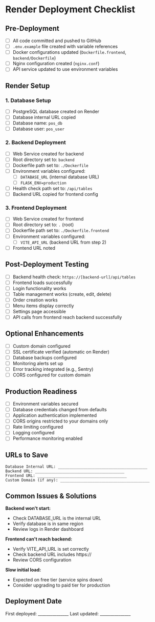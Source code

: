 # Render Deployment Checklist

## Pre-Deployment

- [ ] All code committed and pushed to GitHub
- [ ] `.env.example` file created with variable references
- [ ] Docker configurations updated (`Dockerfile.frontend`, `backend/Dockerfile`)
- [ ] Nginx configuration created (`nginx.conf`)
- [ ] API service updated to use environment variables

## Render Setup

### 1. Database Setup
- [ ] PostgreSQL database created on Render
- [ ] Database internal URL copied
- [ ] Database name: `pos_db`
- [ ] Database user: `pos_user`

### 2. Backend Deployment
- [ ] Web Service created for backend
- [ ] Root directory set to: `backend`
- [ ] Dockerfile path set to: `./Dockerfile`
- [ ] Environment variables configured:
  - [ ] `DATABASE_URL` (internal database URL)
  - [ ] `FLASK_ENV=production`
- [ ] Health check path set to: `/api/tables`
- [ ] Backend URL copied for frontend config

### 3. Frontend Deployment
- [ ] Web Service created for frontend
- [ ] Root directory set to: `.` (root)
- [ ] Dockerfile path set to: `./Dockerfile.frontend`
- [ ] Environment variables configured:
  - [ ] `VITE_API_URL` (backend URL from step 2)
- [ ] Frontend URL noted

## Post-Deployment Testing

- [ ] Backend health check: `https://[backend-url]/api/tables`
- [ ] Frontend loads successfully
- [ ] Login functionality works
- [ ] Table management works (create, edit, delete)
- [ ] Order creation works
- [ ] Menu items display correctly
- [ ] Settings page accessible
- [ ] API calls from frontend reach backend successfully

## Optional Enhancements

- [ ] Custom domain configured
- [ ] SSL certificate verified (automatic on Render)
- [ ] Database backups configured
- [ ] Monitoring alerts set up
- [ ] Error tracking integrated (e.g., Sentry)
- [ ] CORS configured for custom domain

## Production Readiness

- [ ] Environment variables secured
- [ ] Database credentials changed from defaults
- [ ] Application authentication implemented
- [ ] CORS origins restricted to your domains only
- [ ] Rate limiting configured
- [ ] Logging configured
- [ ] Performance monitoring enabled

## URLs to Save

```
Database Internal URL: _______________________________________
Backend URL: _______________________________________
Frontend URL: _______________________________________
Custom Domain (if any): _______________________________________
```

## Common Issues & Solutions

**Backend won't start:**
- Check DATABASE_URL is the internal URL
- Verify database is in same region
- Review logs in Render dashboard

**Frontend can't reach backend:**
- Verify VITE_API_URL is set correctly
- Check backend URL includes https://
- Review CORS configuration

**Slow initial load:**
- Expected on free tier (service spins down)
- Consider upgrading to paid tier for production

## Deployment Date

First deployed: _______________
Last updated: _______________

